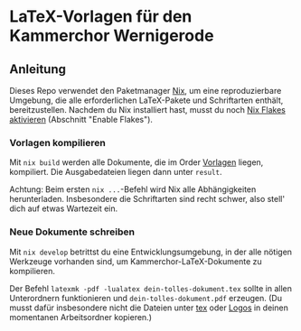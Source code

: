 # LaTeX-Vorlagen für den Kammerchor Wernigerode

## Anleitung

Dieses Repo verwendet den Paketmanager [Nix](https://nixos.org), um eine
reproduzierbare Umgebung, die alle erforderlichen LaTeX-Pakete und Schriftarten
enthält, bereitzustellen. Nachdem du Nix installiert hast, musst du noch [Nix
Flakes aktivieren](https://nixos.wiki/wiki/Flakes) (Abschnitt "Enable Flakes").

### Vorlagen kompilieren

Mit `nix build` werden alle Dokumente, die im Order [Vorlagen](Vorlagen) liegen,
kompiliert. Die Ausgabedateien liegen dann unter `result`.

Achtung: Beim ersten `nix ...`-Befehl wird Nix alle Abhängigkeiten
herunterladen. Insbesondere die Schriftarten sind recht schwer, also stell' dich
auf etwas Wartezeit ein.

### Neue Dokumente schreiben

Mit `nix develop` betrittst du eine Entwicklungsumgebung, in der alle nötigen
Werkzeuge vorhanden sind, um Kammerchor-LaTeX-Dokumente zu kompilieren.

Der Befehl `latexmk -pdf -lualatex dein-tolles-dokument.tex` sollte in allen
Unterordnern funktionieren und `dein-tolles-dokument.pdf` erzeugen. (Du musst
dafür insbesondere nicht die Dateien unter [tex](tex) oder [Logos](Logos) in
deinen momentanen Arbeitsordner kopieren.)

